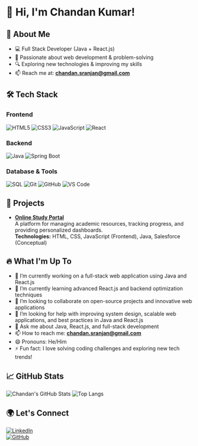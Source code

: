 # 👋 Hi, I'm Chandan Kumar!

## 🚀 About Me
- 💻 Full Stack Developer (Java + React.js)
- 🌱 Passionate about web development & problem-solving
- 🔍 Exploring new technologies & improving my skills
- 📫 Reach me at: **chandan.sranjan@gmail.com**

## 🛠 Tech Stack
### Frontend
![HTML5](https://img.shields.io/badge/HTML5-E34F26?style=for-the-badge&logo=html5&logoColor=white)
![CSS3](https://img.shields.io/badge/CSS3-1572B6?style=for-the-badge&logo=css3&logoColor=white)
![JavaScript](https://img.shields.io/badge/JavaScript-F7DF1E?style=for-the-badge&logo=javascript&logoColor=black)
![React](https://img.shields.io/badge/React-61DAFB?style=for-the-badge&logo=react&logoColor=black)

### Backend
![Java](https://img.shields.io/badge/Java-007396?style=for-the-badge&logo=java&logoColor=white)
![Spring Boot](https://img.shields.io/badge/Spring%20Boot-6DB33F?style=for-the-badge&logo=spring-boot&logoColor=white)

### Database & Tools
![SQL](https://img.shields.io/badge/SQL-4479A1?style=for-the-badge&logo=postgresql&logoColor=white)
![Git](https://img.shields.io/badge/Git-F05032?style=for-the-badge&logo=git&logoColor=white)
![GitHub](https://img.shields.io/badge/GitHub-181717?style=for-the-badge&logo=github&logoColor=white)
![VS Code](https://img.shields.io/badge/VS%20Code-007ACC?style=for-the-badge&logo=visual-studio-code&logoColor=white)

## 🌟 Projects
- **[Online Study Portal](https://github.com/Chandannkr/Online-Study-Portal)**  
  A platform for managing academic resources, tracking progress, and providing personalized dashboards.  
  **Technologies:** HTML, CSS, JavaScript (Frontend), Java, Salesforce (Conceptual)  

## 🔥 What I'm Up To
- 🔭 I’m currently working on a full-stack web application using Java and React.js
- 🌱 I’m currently learning advanced React.js and backend optimization techniques
- 👯 I’m looking to collaborate on open-source projects and innovative web applications
- 🤔 I’m looking for help with improving system design, scalable web applications, and best practices in Java and React.js
- 💬 Ask me about Java, React.js, and full-stack development
- 📫 How to reach me: **chandan.sranjan@gmail.com**
- 😄 Pronouns: He/Him
- ⚡ Fun fact: I love solving coding challenges and exploring new tech trends!

## 📈 GitHub Stats
![Chandan's GitHub Stats](https://github-readme-stats.vercel.app/api?username=ChandanKumar&show_icons=true&theme=radical)
![Top Langs](https://github-readme-stats.vercel.app/api/top-langs/?username=ChandanKumar&layout=compact&theme=radical)

## 🌍 Let's Connect
[![LinkedIn](https://img.shields.io/badge/LinkedIn-blue?style=for-the-badge&logo=linkedin)](https://www.linkedin.com/in/your-profile/)  
[![GitHub](https://img.shields.io/badge/GitHub-181717?style=for-the-badge&logo=github)](https://github.com/ChandanKumar)
